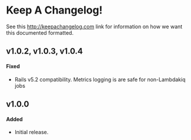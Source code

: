 # Keep A Changelog!

See this http://keepachangelog.com link for information on how we want this documented formatted.

## v1.0.2, v1.0.3, v1.0.4

#### Fixed

- Rails v5.2 compatibility. Metrics logging is are safe for non-Lambdakiq jobs

## v1.0.0

#### Added

- Initial release.

